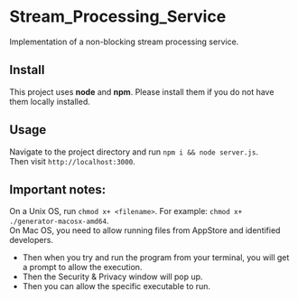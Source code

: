 # Stream_Processing_Service
Implementation of a non-blocking stream processing service.
## Install  
This project uses **node** and **npm**. Please install them if you do not have them locally installed.  
## Usage  
Navigate to the project directory and run `npm i && node server.js`.  
Then visit `http://localhost:3000`.  
## Important notes:
On a Unix OS, run `chmod x+ <filename>`. For example: `chmod x+ ./generator-macosx-amd64`.  
On Mac OS, you need to allow running files from AppStore and identified developers.  
* Then when you try and run the program from your terminal, you will get a prompt to allow the execution.  
* Then the Security & Privacy window will pop up.  
* Then you can allow the specific executable to run.  
